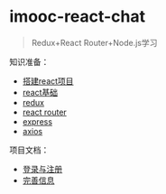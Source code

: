 # imooc-react-chat

> Redux+React Router+Node.js学习

知识准备：

- [搭建react项目](https://github.com/ccyinghua/React/blob/master/00_create.md)
- [react基础](https://github.com/ccyinghua/React/tree/master/01_react)
- [redux](https://github.com/ccyinghua/React/tree/master/02_redux)
- [react router](https://github.com/ccyinghua/React/tree/master/03_react%20router)
- [express](https://github.com/ccyinghua/React/blob/master/04_express+axios/express.md)
- [axios](https://github.com/ccyinghua/React/blob/master/04_express+axios/axios.md)
 

项目文档：

- [登录与注册](https://github.com/ccyinghua/imooc-react-chat/blob/master/01_login.md)
- [完善信息](https://github.com/ccyinghua/imooc-react-chat/blob/master/02_userInfo.md)

